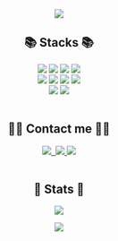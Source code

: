 <div align="center"> 
  <img src="https://capsule-render.vercel.app/api?type=waving&color=F8BBD0&height=200&section=header&text=Yujin's%20Github!&fontSize=35&fontAlignY=35&fontColor=FFFFFF" />
</div>

<h2 align="center">📚 Stacks 📚</h2>

<div align="center">
  <img src="https://img.shields.io/badge/html5-E34F26?style=for-the-badge&logo=html5&logoColor=white"> 
  <img src="https://img.shields.io/badge/css-1572B6?style=for-the-badge&logo=css3&logoColor=white"> 
  <img src="https://img.shields.io/badge/javascript-F7DF1E?style=for-the-badge&logo=javascript&logoColor=black"> 
  <img src="https://img.shields.io/badge/vue.js-4FC08D?style=for-the-badge&logo=vue.js&logoColor=white">
  <br>
  <img src="https://img.shields.io/badge/java-007396?style=for-the-badge&logo=java&logoColor=white">
  <img src="https://img.shields.io/badge/springboot-6DB33F?style=for-the-badge&logo=springboot&logoColor=white">
  <img src="https://img.shields.io/badge/apache tomcat-F8DC75?style=for-the-badge&logo=apachetomcat&logoColor=white">
  <img src="https://img.shields.io/badge/linux-FCC624?style=for-the-badge&logo=linux&logoColor=black"> 
  <br>
  <img src="https://img.shields.io/badge/github-181717?style=for-the-badge&logo=github&logoColor=white">
  <img src="https://img.shields.io/badge/git-F05032?style=for-the-badge&logo=git&logoColor=white">
</div>

<br>

<h2 align="center">🧑‍💻 Contact me 🧑‍💻</h2>

<div align="center"> 
  <a href="https://velog.io/@yujin_1219">
    <img src="https://img.shields.io/badge/Velog-1EBC8F?style=for-the-badge&logo=velog&logoColor=white" />&nbsp
  </a>
  <a href="mailto:yujin1219000@gmail.com">
    <img src="https://img.shields.io/badge/Gmail-EA4335?style=for-the-badge&logo=Gmail&logoColor=white">
  </a>
  <a href="https://www.instagram.com/yujin_1219/">
    <img src="https://img.shields.io/badge/Instagram-E4405F?style=for-the-badge&logo=Instagram&logoColor=white">
  </a>
</div>

<br>

<h2 align="center">🌱 Stats 🌱</h2>

<p align="center">
  <a href="https://git.io/streak-stats">
    <img src="https://streak-stats.demolab.com/?user=Yujin1219&theme=default&background=FFFFFF&ring=F8BBD0&fire=F48FB1&currStreakLabel=F06292&currStreakNum=F06292&sideNums=4A4A4A&sideLabels=4A4A4A&dates=A0A0A0" />
  </a>
</p>

<p align="center">
  <a href="https://github.com/anuraghazra/github-readme-stats">
    <img src="https://github-readme-stats.vercel.app/api/top-langs/?username=Yujin1219&layout=compact&hide=scss" />
  </a>
</p>
